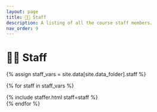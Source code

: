 ```yaml
---
layout: page
title: 👩‍🏫 Staff
description: A listing of all the course staff members.
nav_order: 9
---
```


# 👩‍🏫 Staff

{% assign staff_vars = site.data[site.data_folder].staff %}

{% for staff in staff_vars %}
<div class="role">
  {% include staffer.html staff=staff %}
</div>
{% endfor %}
